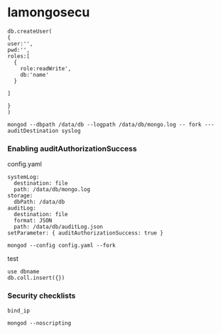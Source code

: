 # lamongosecu
```
db.createUser(
{
user:'',
pwd:'',
roles:[
  {
    role:readWrite',
    db:'name'
  }

]

}
)
```


```
mongod --dbpath /data/db --logpath /data/db/mongo.log -- fork ---auditDestination syslog
```




### Enabling auditAuthorizationSuccess
config.yaml
```
systemLog:
  destination: file
  path: /data/db/mongo.log
storage:
  dbPath: /data/db
auditLog:
  destination: file
  format: JSON
  path: /data/db/auditLog.json
setParameter: { auditAuthorizationSuccess: true }
```
```
mongod --config config.yaml --fork
```
test
```
use dbname
db.coll.insert({})
```

### Security checklists
```
bind_ip
```
```
mongod --noscripting
```

